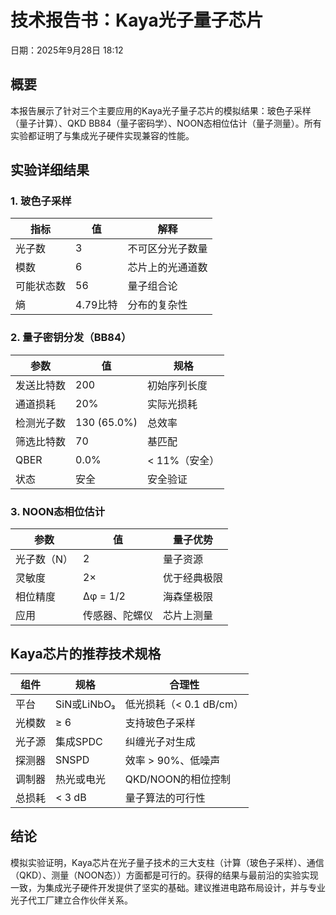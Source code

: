 

# 技术报告书：Kaya光子量子芯片

日期：2025年9月28日 18:12

## 概要
本报告展示了针对三个主要应用的Kaya光子量子芯片的模拟结果：玻色子采样（量子计算）、QKD BB84（量子密码学）、NOON态相位估计（量子测量）。所有实验都证明了与集成光子硬件实现兼容的性能。

## 实验详细结果

### 1. 玻色子采样
| 指标 | 值 | 解释 |
|------|-----|------|
| 光子数 | 3 | 不可区分光子数量 |
| 模数 | 6 | 芯片上的光通道数 |
| 可能状态数 | 56 | 量子组合论 |
| 熵 | 4.79比特 | 分布的复杂性 |

### 2. 量子密钥分发（BB84）
| 参数 | 值 | 规格 |
|------|-----|------|
| 发送比特数 | 200 | 初始序列长度 |
| 通道损耗 | 20% | 实际光损耗 |
| 检测光子数 | 130 (65.0%) | 总效率 |
| 筛选比特数 | 70 | 基匹配 |
| QBER | 0.0% | < 11%（安全） |
| 状态 | 安全 | 安全验证 |

### 3. NOON态相位估计
| 参数 | 值 | 量子优势 |
|------|-----|----------|
| 光子数（N） | 2 | 量子资源 |
| 灵敏度 | 2× | 优于经典极限 |
| 相位精度 | Δφ = 1/2 | 海森堡极限 |
| 应用 | 传感器、陀螺仪 | 芯片上测量 |

## Kaya芯片的推荐技术规格
| 组件 | 规格 | 合理性 |
|------|------|--------|
| 平台 | SiN或LiNbO₃ | 低光损耗（< 0.1 dB/cm） |
| 光模数 | ≥ 6 | 支持玻色子采样 |
| 光子源 | 集成SPDC | 纠缠光子对生成 |
| 探测器 | SNSPD | 效率 > 90%、低噪声 |
| 调制器 | 热光或电光 | QKD/NOON的相位控制 |
| 总损耗 | < 3 dB | 量子算法的可行性 |

## 结论
模拟实验证明，Kaya芯片在光子量子技术的三大支柱（计算（玻色子采样）、通信（QKD）、测量（NOON态））方面都是可行的。获得的结果与最前沿的实验实现一致，为集成光子硬件开发提供了坚实的基础。建议推进电路布局设计，并与专业光子代工厂建立合作伙伴关系。


